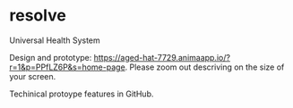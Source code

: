 # resolve
Universal Health System

Design and prototype: https://aged-hat-7729.animaapp.io/?r=1&p=PPfLZ6P&s=home-page.
Please zoom out descriving on the size of your screen.

Techinical protoype features in GitHub.
